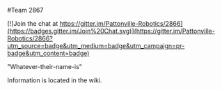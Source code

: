 #Team 2867

[![Join the chat at https://gitter.im/Pattonville-Robotics/2866](https://badges.gitter.im/Join%20Chat.svg)](https://gitter.im/Pattonville-Robotics/2866?utm_source=badge&utm_medium=badge&utm_campaign=pr-badge&utm_content=badge)

"Whatever-their-name-is"

Information is located in the wiki.
